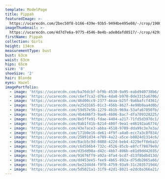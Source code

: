 ```yaml
---
template: ModelPage
title: Pippah
featuredImage: >-
  https://ucarecdn.com/2bec50f8-b166-439e-93b5-9494be495e08/-/crop/1900x1096/0,0/-/preview/
imageThumbnail: >-
  https://ucarecdn.com/4d7d7e6a-9775-4546-8e4b-ade8dafd0517/-/crop/429x587/267,17/-/preview/
firstName: Pippah
collection: Girls
height: 134cm
measurementType: bust
bust: 63cm
waist: 63cm
hips: 65cm
size: '8'
shoeSize: '2'
hair: Blonde
eyes: Hazel
imagePortfolio:
  - image: 'https://ucarecdn.com/ba76dcbf-bf9b-4530-9a95-eabd949738b6/'
  - image: 'https://ucarecdn.com/c6ef7ca2-d76a-4da0-b978-0de3315a6706/'
  - image: 'https://ucarecdn.com/46d00cc9-2377-4eaa-b25f-9a6bafcf4361/'
  - image: 'https://ucarecdn.com/e25d3165-01c3-456b-8627-4e99b9aa4d0b/'
  - image: 'https://ucarecdn.com/59d57e56-1279-4b1b-969a-53afa67850fb/'
  - image: 'https://ucarecdn.com/4b4d46f3-9ae6-4606-8ac7-dfa709328225/'
  - image: 'https://ucarecdn.com/8e5ffe91-fdae-4404-a217-71fd5d3970c1/'
  - image: 'https://ucarecdn.com/0ab1f41b-6214-480f-9ea1-e46192aa6774/'
  - image: 'https://ucarecdn.com/43e7ace3-abba-4518-9709-dda99c3e7e3a/'
  - image: 'https://ucarecdn.com/171b0e16-de61-4f9f-a4a0-ecc7a3c8f834/'
  - image: 'https://ucarecdn.com/25891d34-e709-4a22-a5ce-b0024d1314c6/'
  - image: 'https://ucarecdn.com/8acb5c9d-0888-422d-beb4-4229eff8eba3/'
  - image: 'https://ucarecdn.com/c6d5b6b4-732c-4526-85cb-e8fcf78079e9/'
  - image: 'https://ucarecdn.com/d35dd98a-d42c-4bb7-806b-e81d9dd42035/'
  - image: 'https://ucarecdn.com/91676ff9-a92a-4fa4-bcd7-d13f8bdbd13d/'
  - image: 'https://ucarecdn.com/dd453ee5-fee9-4b65-892a-d75db2065a66/'
  - image: 'https://ucarecdn.com/be22d4d4-f9f0-4759-93a9-31c2035719d4/'
  - image: 'https://ucarecdn.com/5d5021a1-31f9-42d1-8021-e2dc0a366a21/'
---
```


